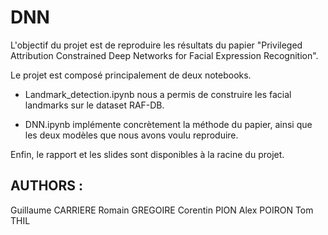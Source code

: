# DNN

L'objectif du projet est de reproduire les résultats du papier "Privileged Attribution Constrained Deep Networks
for Facial Expression Recognition".

Le projet est composé principalement de deux notebooks.

- Landmark\_detection.ipynb nous a permis de construire les facial landmarks sur le dataset RAF-DB.

- DNN.ipynb implémente concrètement la méthode du papier, ainsi que les deux modèles que nous avons voulu reproduire.

Enfin, le rapport et les slides sont disponibles à la racine du projet.

## AUTHORS :
Guillaume CARRIERE
Romain GREGOIRE
Corentin PION
Alex POIRON
Tom THIL




